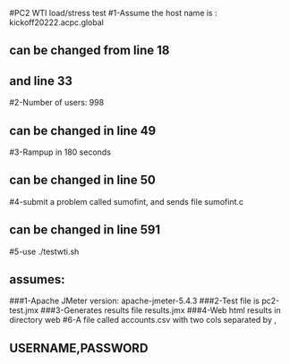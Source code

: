 #PC2 WTI load/stress test
#1-Assume the host name is : kickoff20222.acpc.global
## can be changed from line 18
## and line 33
#2-Number of users: 998
## can be changed in line 49
#3-Rampup in 180 seconds
## can be changed in line 50
#4-submit a problem called sumofint, and sends file sumofint.c
## can be changed in line 591
#5-use ./testwti.sh
## assumes:
###1-Apache JMeter version: apache-jmeter-5.4.3
###2-Test file is pc2-test.jmx
###3-Generates results file results.jmx
###4-Web html results in directory web
#6-A file called accounts.csv with two cols separated by ,
## USERNAME,PASSWORD
	
